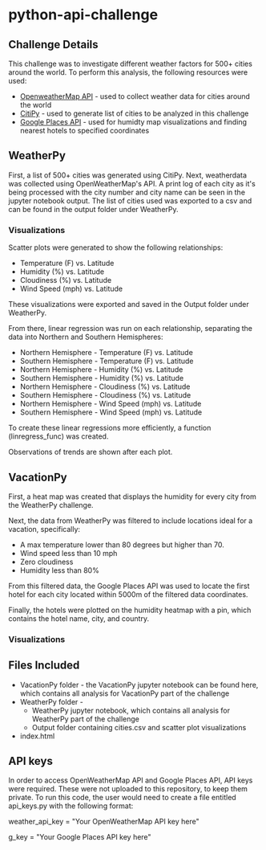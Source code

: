 # python-api-challenge

## Challenge Details

This challenge was to investigate different weather factors for 500+ cities around the world. To perform this analysis, the following resources were used:
* [OpenweatherMap API](https://openweathermap.org/api) - used to collect weather data for cities around the world
* [CitiPy](https://pypi.org/project/citipy/) - used to generate list of cities to be analyzed in this challenge
* [Google Places API](https://developers.google.com/places/web-service/overview) - used for humidty map visualizations and finding nearest hotels to specified coordinates

## WeatherPy 

First, a list of 500+ cities was generated using CitiPy. Next, weatherdata was collected using OpenWeatherMap's API. A print log of each city as it's being processed with the city number and city name can be seen in the jupyter notebook output. The list of cities used was exported to a csv and can be found in the output folder under WeatherPy.

### Visualizations

Scatter plots were generated to show the following relationships:
* Temperature (F) vs. Latitude
* Humidity (%) vs. Latitude
* Cloudiness (%) vs. Latitude
* Wind Speed (mph) vs. Latitude

These visualizations were exported and saved in the Output folder under WeatherPy.

From there, linear regression was run on each relationship, separating the data into Northern and Southern Hemispheres:
* Northern Hemisphere - Temperature (F) vs. Latitude
* Southern Hemisphere - Temperature (F) vs. Latitude
* Northern Hemisphere - Humidity (%) vs. Latitude
* Southern Hemisphere - Humidity (%) vs. Latitude
* Northern Hemisphere - Cloudiness (%) vs. Latitude
* Southern Hemisphere - Cloudiness (%) vs. Latitude
* Northern Hemisphere - Wind Speed (mph) vs. Latitude
* Southern Hemisphere - Wind Speed (mph) vs. Latitude

To create these linear regressions more efficiently, a function (linregress_func) was created.

Observations of trends are shown after each plot.

## VacationPy

First, a heat map was created that displays the humidity for every city from the WeatherPy challenge. 

Next, the data from WeatherPy was filtered to include locations ideal for a vacation, specifically:

* A max temperature lower than 80 degrees but higher than 70.
* Wind speed less than 10 mph
* Zero cloudiness
* Humidity less than 80%

From this filtered data, the Google Places API was used to locate the first hotel for each city located within 5000m of the filtered data coordinates.

Finally, the hotels were plotted on the humidity heatmap with a pin, which contains the hotel name, city, and country.

### Visualizations

## Files Included

* VacationPy folder - the VacationPy jupyter notebook can be found here, which contains all analysis for VacationPy part of the challenge
* WeatherPy folder - 
    * WeatherPy jupyter notebook, which contains all analysis for WeatherPy part of the challenge
    * Output folder containing cities.csv and scatter plot visualizations
* index.html 

## API keys

In order to access OpenWeatherMap API and Google Places API, API keys were required. These were not uploaded to this repository, to keep them private. To run this code, the user would need to create a file entitled api_keys.py with the following format:

weather_api_key = "Your OpenWeatherMap API key here"

g_key = "Your Google Places API key here"
